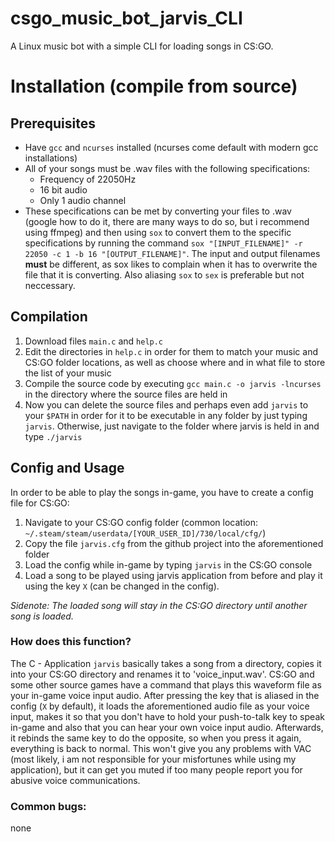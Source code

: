 # csgo_music_bot_jarvis_CLI
A Linux music bot with a simple CLI for loading songs in CS:GO.
# Installation (compile from source)
## Prerequisites
* Have `gcc` and `ncurses` installed (ncurses come default with modern gcc installations)
* All of your songs must be .wav files with the following specifications:
    * Frequency of 22050Hz
    * 16 bit audio
    * Only 1 audio channel
* These specifications can be met by converting your files to .wav (google how to do it, there are many ways to do so, but i recommend using ffmpeg) and then using `sox` to convert them to the specific specifications by running the command `sox "[INPUT_FILENAME]" -r 22050 -c 1 -b 16 "[OUTPUT_FILENAME]"`. The input and output filenames **must** be different, as sox likes to complain when it has to overwrite the file that it is converting. Also aliasing `sox` to `sex` is preferable but not neccessary.
## Compilation
1. Download files `main.c` and `help.c`
2. Edit the directories in `help.c` in order for them to match your music and CS:GO folder locations, as well as choose where and in what file to store the list of your music
3. Compile the source code by executing `gcc main.c -o jarvis -lncurses` in the directory where the source files are held in
4. Now you can delete the source files and perhaps even add `jarvis` to your `$PATH` in order for it to be executable in any folder by just typing `jarvis`. Otherwise, just navigate to the folder where jarvis is held in and type `./jarvis`
## Config and Usage
In order to be able to play the songs in-game, you have to create a config file for CS:GO:
1. Navigate to your CS:GO config folder (common location: `~/.steam/steam/userdata/[YOUR_USER_ID]/730/local/cfg/`)
2. Copy the file `jarvis.cfg` from the github project into the aforementioned folder
3. Load the config while in-game by typing `jarvis` in the CS:GO console
4. Load a song to be played using jarvis application from before and play it using the key `X` (can be changed in the config). 

*Sidenote: The loaded song will stay in the CS:GO directory until another song is loaded.*

### How does this function?
The C - Application `jarvis` basically takes a song from a directory, copies it into your CS:GO directory and renames it to 'voice_input.wav'. CS:GO and some other source games have a command that plays this waveform file as your in-game voice input audio. After pressing the key that is aliased in the config (`X` by default), it loads the aforementioned audio file as your voice input, makes it so that you don't have to hold your push-to-talk key to speak in-game and also that you can hear your own voice input audio. Afterwards, it rebinds the same key to do the opposite, so when you press it again, everything is back to normal. This won't give you any problems with VAC (most likely, i am not responsible for your misfortunes while using my application), but it can get you muted if too many people report you for abusive voice communications.

### Common bugs:
none
